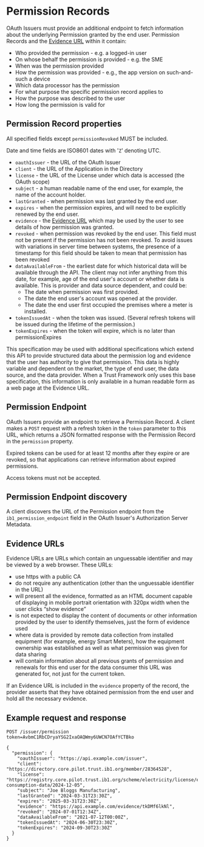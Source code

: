 # Permission Records

OAuth Issuers must provide an additional endpoint to fetch information about the underlying Permission granted by the end user. Permission Records and the [Evidence URL](#evidence-urls) within it contain:

 * Who provided the permission - e.g. a logged-in user
 * On whose behalf the permission is provided - e.g. the SME
 * When was the permission provided
 * How the permission was provided - e.g., the app version on such-and-such a device
 * Which data processor has the permission
 * For what purpose the specific permission record applies to
 * How the purpose was described to the user
 * How long the permission is valid for


## Permission Record properties

All specified fields except `permissionRevoked` MUST be included.

Date and time fields are ISO8601 dates with '`Z`' denoting UTC.

 * `oauthIssuer` - the URL of the OAuth Issuer
 * `client` - the URL of the Application in the Directory
 * `license` - the URL of the License under which data is accessed (the OAuth scope)
 * `subject` - a human readable name of the end user, for example, the name of the account holder.
 * `lastGranted` - when permission was last granted by the end user.
 * `expires` - when the permission expires, and will need to be explicitly renewed by the end user.
 * `evidence` - the [Evidence URL](#evidence-urls) which may be used by the user to see details of how permission was granted.
 * `revoked` - when permission was revoked by the end user. This field must not be present if the permission has not been revoked. To avoid issues with variations in server time between systems, the presence of a timestamp for this field should be taken to mean that permission has been revoked
 * `dataAvailableFrom` - the earliest date for which historical data will be available through the API. The client may not infer anything from this date, for example, age of the end user's account or whether data is available. This is provider and data source dependent, and could be:
    * The date when permission was first provided.
    * The date the end user's account was opened at the provider.
    * The date the end user first occupied the premises where a meter is installed.
 * `tokenIssuedAt` - when the token was issued. (Several refresh tokens will be issued during the lifetime of the permission.)
 * `tokenExpires` - when the token will expire, which is no later than permissionExpires  

This specification may be used with additional specifications which extend this API to provide structured data about the permission log and evidence that the user has authority to give that permission. This data is highly variable and dependent on the market, the type of end user, the data source, and the data provider. When a Trust Framework only uses this base specification, this information is only available in a human readable form as a web page at the Evidence URL.


## Permission Endpoint

OAuth Issuers provide an endpoint to retrieve a Permission Record. A client makes a `POST` request with a refresh token in the `token` parameter to this URL, which returns a JSON formatted response with the Permission Record in the `permission` property.

Expired tokens can be used for at least 12 months after they expire or are revoked, so that applications can retrieve information about expired permissions.

Access tokens must not be accepted.


## Permission Endpoint discovery

A client discovers the URL of the Permission endpoint from the `ib1_permission_endpoint` field in the OAuth Issuer's Authorization Server Metadata.


## Evidence URLs

Evidence URLs are URLs which contain an unguessable identifier and may be viewed by a web browser. These URLs:

 * use https with a public CA
 * do not require any authentication (other than the unguessable identifier in the URL)
 * will present all the evidence, formatted as an HTML document capable of displaying in mobile portrait orientation with 320px width when the user clicks “show evidence”
 * is not expected to display the content of documents or other information provided by the user to identify themselves, just the form of evidence used
 * where data is provided by remote data collection from installed equipment (for example, energy Smart Meters), how the equipment ownership was established as well as what permission was given for data sharing
 * will contain information about all previous grants of permission and renewals for this end user for the data consumer this URL was generated for, not just for the current token.

If an Evidence URL is included in the `evidence` property of the record, the provider asserts that they have obtained permission from the end user and hold all the necessary evidence.


## Example request and response

```
POST /issuer/permission
token=AvbmC1RbCDryaYSG2IxaOAQWmy6UWCN7OAfYCTBko

{
  "permission": {
    "oauthIssuer": "https://api.example.com/issuer",
    "client": "https://directory.core.pilot.trust.ib1.org/member/28364528",
    "license": "https://registry.core.pilot.trust.ib1.org/scheme/electricity/license/energy-consumption-data/2024-12-05",
    "subject": "Joe Bloggs Manufacturing",
    "lastGranted": "2024-03-31T23:30Z",
    "expires": "2025-03-31T23:30Z",
    "evidence": "https://api.example.com/evidence/tkDMf6lkNl",
    "revoked": "2024-07-01T12:34Z",
    "dataAvailableFrom": "2021-07-12T00:00Z",
    "tokenIssuedAt": "2024-06-30T23:30Z",
    "tokenExpires": "2024-09-30T23:30Z"
  }
}
```

